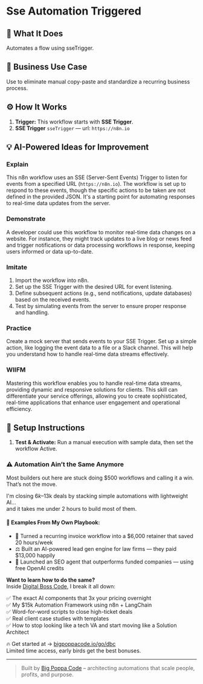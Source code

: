 # Sse Automation Triggered
## 🚀 What It Does
Automates a flow using sseTrigger.

## 💼 Business Use Case
Use to eliminate manual copy-paste and standardize a recurring business process.

## ⚙️ How It Works
1. **Trigger:** This workflow starts with **SSE Trigger**.
2. **SSE Trigger** `sseTrigger` — url: `https://n8n.io`

## 💡 AI-Powered Ideas for Improvement
### Explain
This n8n workflow uses an SSE (Server-Sent Events) Trigger to listen for events from a specified URL (`https://n8n.io`). The workflow is set up to respond to these events, though the specific actions to be taken are not defined in the provided JSON. It's a starting point for automating responses to real-time data updates from the server.

### Demonstrate
A developer could use this workflow to monitor real-time data changes on a website. For instance, they might track updates to a live blog or news feed and trigger notifications or data processing workflows in response, keeping users informed or data up-to-date.

### Imitate
1. Import the workflow into n8n.
2. Set up the SSE Trigger with the desired URL for event listening.
3. Define subsequent actions (e.g., send notifications, update databases) based on the received events.
4. Test by simulating events from the server to ensure proper response and handling.

### Practice
Create a mock server that sends events to your SSE Trigger. Set up a simple action, like logging the event data to a file or a Slack channel. This will help you understand how to handle real-time data streams effectively.

### WIIFM
Mastering this workflow enables you to handle real-time data streams, providing dynamic and responsive solutions for clients. This skill can differentiate your service offerings, allowing you to create sophisticated, real-time applications that enhance user engagement and operational efficiency.

## 🔧 Setup Instructions
1. **Test & Activate:** Run a manual execution with sample data, then set the workflow Active.

### ⚠️ Automation Ain’t the Same Anymore

Most builders out here are stuck doing $500 workflows and calling it a win.  
That’s not the move.  

I'm closing $6k–$13k deals by stacking simple automations with lightweight AI...  
and it takes me under 2 hours to build most of them.

#### 🧠 Examples From My Own Playbook:
- 🔁 Turned a recurring invoice workflow into a $6,000 retainer that saved 20 hours/week  
- ⚖️ Built an AI-powered lead gen engine for law firms — they paid $13,000 happily  
- 🚀 Launched an SEO agent that outperforms funded companies — using free OpenAI credits  

**Want to learn how to do the same?**  
Inside [Digital Boss Code](https://bigpoppacode.io/go/dbc), I break it all down:

✅ The exact AI components that 3x your pricing overnight  
✅ My $15k Automation Framework using n8n + LangChain  
✅ Word-for-word scripts to close high-ticket deals  
✅ Real client case studies with templates  
✅ How to stop looking like a tech VA and start moving like a Solution Architect  

🔥 Get started at → [bigpoppacode.io/go/dbc](https://bigpoppacode.io/go/dbc)  
Limited time access, early birds get the best bonuses.

---
> Built by [Big Poppa Code](https://bigpoppacode.io) – architecting automations that scale people, profits, and purpose.
